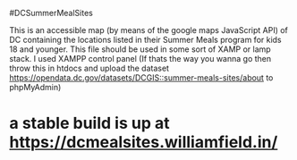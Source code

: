 #DCSummerMealSites

This is an accessible map (by means of the google maps JavaScript API) of DC containing the locations 
listed in their Summer Meals program for kids 18 and younger. This file should be used in some sort of 
XAMP or lamp stack. I used XAMPP control panel (If thats the way you wanna go then throw this in htdocs
and upload the dataset https://opendata.dc.gov/datasets/DCGIS::summer-meals-sites/about to phpMyAdmin)

# a stable build is up at https://dcmealsites.williamfield.in/

